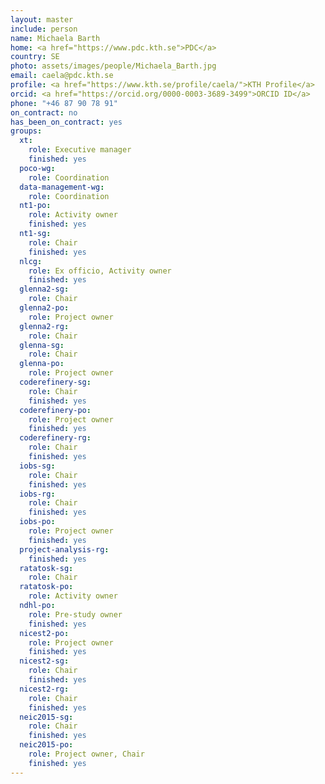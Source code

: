```yaml
---
layout: master
include: person
name: Michaela Barth
home: <a href="https://www.pdc.kth.se">PDC</a>
country: SE
photo: assets/images/people/Michaela_Barth.jpg
email: caela@pdc.kth.se
profile: <a href="https://www.kth.se/profile/caela/">KTH Profile</a>
orcid: <a href="https://orcid.org/0000-0003-3689-3499">ORCID ID</a>
phone: "+46 87 90 78 91"
on_contract: no
has_been_on_contract: yes
groups:
  xt:
    role: Executive manager
    finished: yes
  poco-wg:
    role: Coordination
  data-management-wg:
    role: Coordination
  nt1-po:
    role: Activity owner
    finished: yes
  nt1-sg:
    role: Chair
    finished: yes
  nlcg:
    role: Ex officio, Activity owner
    finished: yes
  glenna2-sg:
    role: Chair
  glenna2-po:
    role: Project owner
  glenna2-rg:
    role: Chair
  glenna-sg:
    role: Chair
  glenna-po:
    role: Project owner
  coderefinery-sg:
    role: Chair
    finished: yes
  coderefinery-po:
    role: Project owner
    finished: yes
  coderefinery-rg:
    role: Chair
    finished: yes
  iobs-sg:
    role: Chair
    finished: yes
  iobs-rg:
    role: Chair
    finished: yes
  iobs-po:
    role: Project owner
    finished: yes
  project-analysis-rg:
    finished: yes
  ratatosk-sg:
    role: Chair
  ratatosk-po:
    role: Activity owner
  ndhl-po:
    role: Pre-study owner
    finished: yes
  nicest2-po:
    role: Project owner
    finished: yes
  nicest2-sg:
    role: Chair
    finished: yes
  nicest2-rg:
    role: Chair
    finished: yes
  neic2015-sg:
    role: Chair
    finished: yes
  neic2015-po:
    role: Project owner, Chair
    finished: yes
---
```

